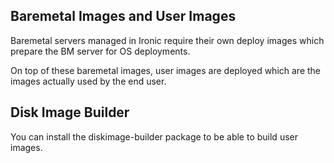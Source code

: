 ## Baremetal Images and User Images

Baremetal servers managed in Ironic require their own deploy images which prepare the BM server for OS deployments.

On top of these baremetal images, user images are deployed which are the images actually used by the end user.

## Disk Image Builder

You can install the diskimage-builder package to be able to build user images.
